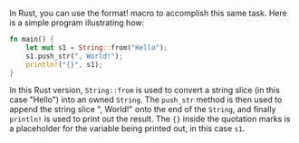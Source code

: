  In Rust, you can use the format! macro to accomplish this same task. Here is a simple program illustrating how:

```rust
fn main() {
    let mut s1 = String::from("Hello");
    s1.push_str(", World!");
    println!("{}", s1);
}
```
In this Rust version, `String::from` is used to convert a string slice (in this case "Hello") into an owned `String`. The `push_str` method is then used to append the string slice ", World!" onto the end of the `String`, and finally `println!` is used to print out the result. The `{}` inside the quotation marks is a placeholder for the variable being printed out, in this case `s1`.
